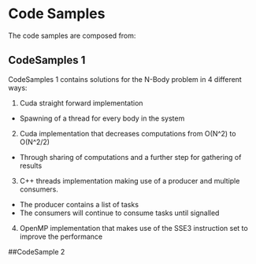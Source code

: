 # Code Samples

The code samples are composed from:

## CodeSamples 1

CodeSamples 1 contains solutions for the N-Body problem in 4 different ways:

1. Cuda straight forward implementation
  -  Spawning of a thread for every body in the system
2. Cuda implementation that decreases computations from O(N^2) to O(N^2/2)
  -  Through sharing of computations and a further step for gathering of results
3. C++ threads implementation making use of a producer and multiple consumers.
  - The producer contains a list of tasks
  - The consumers will continue to consume tasks until signalled
4. OpenMP implementation that makes use of the SSE3 instruction set to improve the performance

##CodeSample 2


<!-- ## Welcome to GitHub Pages

You can use the [editor on GitHub](https://github.com/adriandebarro/codeplay_samples/edit/master/README.md) to maintain and preview the content for your website in Markdown files.

Whenever you commit to this repository, GitHub Pages will run [Jekyll](https://jekyllrb.com/) to rebuild the pages in your site, from the content in your Markdown files.

### Markdown

Markdown is a lightweight and easy-to-use syntax for styling your writing. It includes conventions for

```markdown
Syntax highlighted code block

# Header 1
## Header 2
### Header 3

- Bulleted
- List

1. Numbered
2. List

**Bold** and _Italic_ and `Code` text

[Link](url) and ![Image](src)
```

For more details see [GitHub Flavored Markdown](https://guides.github.com/features/mastering-markdown/).

### Jekyll Themes

Your Pages site will use the layout and styles from the Jekyll theme you have selected in your [repository settings](https://github.com/adriandebarro/codeplay_samples/settings). The name of this theme is saved in the Jekyll `_config.yml` configuration file.

### Support or Contact

Having trouble with Pages? Check out our [documentation](https://help.github.com/categories/github-pages-basics/) or [contact support](https://github.com/contact) and we’ll help you sort it out. -->
